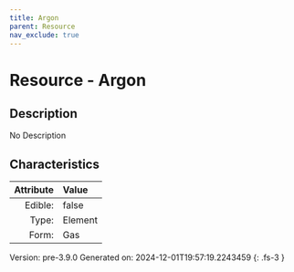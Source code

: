 ```yaml
---
title: Argon
parent: Resource
nav_exclude: true
---
```

# Resource - Argon

## Description
No Description

## Characteristics

| Attribute      | Value |
|--------:|:------|
|Edible:|false|
|Type:|Element|
|Form:|Gas|
 



    

Version: pre-3.9.0 Generated on: 2024-12-01T19:57:19.2243459
{: .fs-3 }

